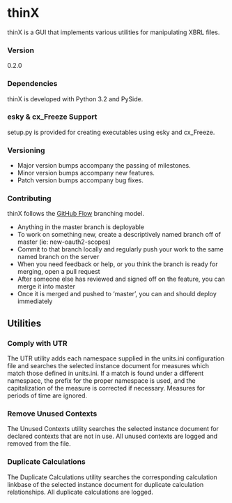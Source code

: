 thinX
=====

thinX is a GUI that implements various utilities for manipulating XBRL files.


### Version

0.2.0


### Dependencies

thinX is developed with Python 3.2 and PySide.


### esky & cx_Freeze Support

setup.py is provided for creating executables using esky and cx_Freeze.


### Versioning

* Major version bumps accompany the passing of milestones.
* Minor version bumps accompany new features.
* Patch version bumps accompany bug fixes.


### Contributing

thinX follows the [GitHub Flow][1] branching model.

* Anything in the master branch is deployable
* To work on something new, create a descriptively named branch off of master (ie: new-oauth2-scopes)
* Commit to that branch locally and regularly push your work to the same named branch on the server
* When you need feedback or help, or you think the branch is ready for merging, open a pull request
* After someone else has reviewed and signed off on the feature, you can merge it into master
* Once it is merged and pushed to ‘master’, you can and should deploy immediately


Utilities
---------

### Comply with UTR

The UTR utility adds each namespace supplied in the units.ini configuration file and searches the selected instance document for measures which match those defined in units.ini. If a match is found under a different namespace, the prefix for the proper namespace is used, and the capitalization of the measure is corrected if necessary. Measures for periods of time are ignored.


### Remove Unused Contexts

The Unused Contexts utility searches the selected instance document for declared contexts that are not in use. All unused contexts are logged and removed from the file.


### Duplicate Calculations

The Duplicate Calculations utility searches the corresponding calculation linkbase of the selected instance document for duplicate calculation relationships. All duplicate calculations are logged.


[1]: http://scottchacon.com/2011/08/31/github-flow.html
